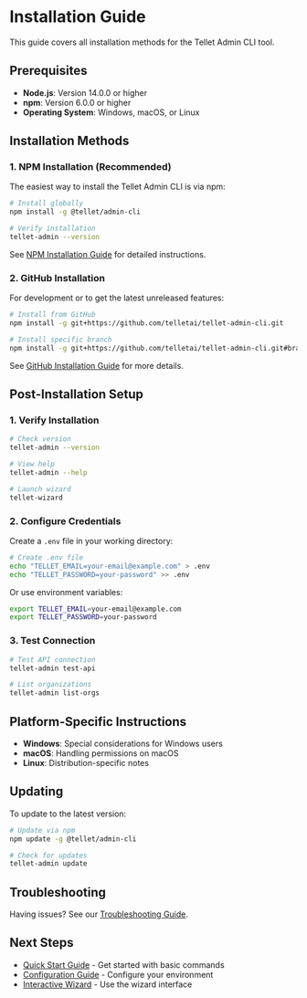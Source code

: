 # Installation Guide

This guide covers all installation methods for the Tellet Admin CLI tool.

## Prerequisites

- **Node.js**: Version 14.0.0 or higher
- **npm**: Version 6.0.0 or higher
- **Operating System**: Windows, macOS, or Linux

## Installation Methods

### 1. NPM Installation (Recommended)

The easiest way to install the Tellet Admin CLI is via npm:

```bash
# Install globally
npm install -g @tellet/admin-cli

# Verify installation
tellet-admin --version
```

See [NPM Installation Guide](npm.md) for detailed instructions.

### 2. GitHub Installation

For development or to get the latest unreleased features:

```bash
# Install from GitHub
npm install -g git+https://github.com/telletai/tellet-admin-cli.git

# Install specific branch
npm install -g git+https://github.com/telletai/tellet-admin-cli.git#branch-name
```

See [GitHub Installation Guide](github.md) for more details.

## Post-Installation Setup

### 1. Verify Installation

```bash
# Check version
tellet-admin --version

# View help
tellet-admin --help

# Launch wizard
tellet-wizard
```

### 2. Configure Credentials

Create a `.env` file in your working directory:

```bash
# Create .env file
echo "TELLET_EMAIL=your-email@example.com" > .env
echo "TELLET_PASSWORD=your-password" >> .env
```

Or use environment variables:

```bash
export TELLET_EMAIL=your-email@example.com
export TELLET_PASSWORD=your-password
```

### 3. Test Connection

```bash
# Test API connection
tellet-admin test-api

# List organizations
tellet-admin list-orgs
```

## Platform-Specific Instructions

- **Windows**: Special considerations for Windows users
- **macOS**: Handling permissions on macOS
- **Linux**: Distribution-specific notes

## Updating

To update to the latest version:

```bash
# Update via npm
npm update -g @tellet/admin-cli

# Check for updates
tellet-admin update
```

## Troubleshooting

Having issues? See our [Troubleshooting Guide](troubleshooting.md).

## Next Steps

- [Quick Start Guide](../guides/quick-start.md) - Get started with basic commands
- [Configuration Guide](../configuration/README.md) - Configure your environment
- [Interactive Wizard](../guides/wizard.md) - Use the wizard interface